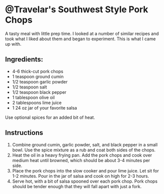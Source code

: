 # @Travelar's Southwest Style Pork Chops
A tasty meal with little prep time. I looked at a number of similar recipes and took what I liked about them and began to experiment. This is what I came up with.

## Ingredients: 

* 4-6 thick-cut pork chops
* 1 teaspoon ground cumin
* 1/2 teaspoon garlic powder
* 1/2 teaspoon salt
* 1/2 teaspoon black pepper
* 1 tablespoon olive oil
* 2 tablespoons lime juice
* 1 24 oz jar of your favorite salsa

Use optional spices for an added bit of heat. 

## Instructions
1. Combine ground cumin, garlic powder, salt, and black pepper in a small bowl. Use the spice mixture as a rub and coat both sides of the chops. 
2. Heat the oil in a heavy frying pan. Add the pork chops and cook over medium heat until browned, which should be about 3-4 minutes per side.
3. Place the pork chops into the slow cooker and pour lime juice. Let sit for 1-2 minutes. Pour in the jar of salsa and cook on high for 2-3 hours.
4. Serve hot, with a bit of salsa spooned over each pork chop. Pork chops should be tender enough that they will fall apart with just a fork. 
